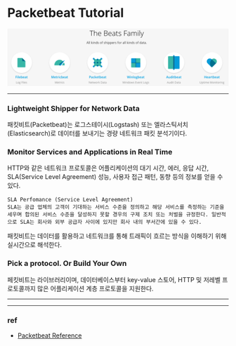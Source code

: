 # Packetbeat Tutorial

![BeatFamily](../Image/BeatFamily.png)

-----

### Lightweight Shipper for Network Data

패킷비트(Packetbeat)는 로그스테이시(Logstash) 또는 엘라스틱서치(Elasticsearch)로 데이터를 보내기는 경량 네트워크 패킷 분석기이다.

### Monitor Services and Applications in Real Time

HTTP와 같은 네트워크 프로토콜은 어플리케이션의 대기 시간, 에러, 응답 시간, SLA(Service Level Agreement) 성능, 사용자 접근 패턴, 동향 등의 정보를 얻을 수 있다.

```
SLA Perfomance (Service Level Agreement)
SLA는 공급 업체의 고객이 기대하는 서비스 수준을 정의하고 해당 서비스를 측정하는 기준을 세우며 합의된 서비스 수준을 달성하지 못할 경우의 구제 조치 또는 처벌을 규정한다. 일반적으로 SLA는 회사와 외부 공급자 사이에 있지만 회사 내의 부서간에 있을 수 있다.
```

패킷비트는 데이터를 활용하고 네트워크를 통해 트래픽이 흐르는 방식을 이해하기 위해 실시간으로 해석한다.

### Pick a protocol. Or Build Your Own

페킷비트는 라이브러리이며, 데이터베이스부터 key-value 스토어, HTTP 및 저레벨 프로토콜까지 많은 어플리케이션 계층 프로토콜을 지원한다.

-----





-----

### ref

- [Packetbeat Reference](https://www.elastic.co/guide/en/beats/packetbeat/current/index.html)